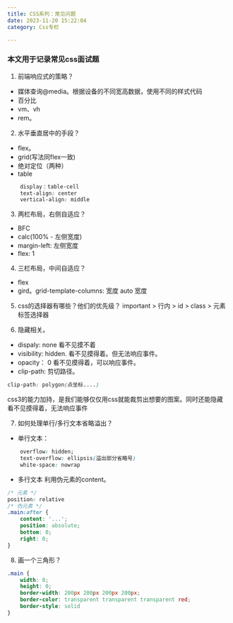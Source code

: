 ```yaml
---
title: CSS系列：常见问题
date: 2023-11-20 15:22:04
category: Css专栏

---
```


### 本文用于记录常见css面试题

1. 前端响应式的策略？
- 媒体查询@media。根据设备的不同宽高数据，使用不同的样式代码
- 百分比
- vm、vh
- rem。

2. 水平垂直居中的手段？
- flex。
- grid(写法同flex一致)
- 绝对定位（两种）
- table
```css
    display：table-cell
    text-align: center
    vertical-align: middle
```

3. 两栏布局，右侧自适应？

- BFC
- calc(100% - 左侧宽度)
- margin-left: 左侧宽度
- flex: 1

4. 三栏布局，中间自适应？
- flex
- gird。grid-template-columns: 宽度 auto 宽度

5. css的选择器有哪些？他们的优先级？
important > 行内 > id > class > 元素标签选择器

6. 隐藏相关。
- dispaly: none
看不见摸不着
- visibility: hidden.
看不见摸得着。但无法响应事件。
- opacity： 0
看不见摸得着，可以响应事件。
- clip-path: 剪切路径。
```css
clip-path: polygon(点坐标....)
```
css3的能力加持，是我们能够仅仅用css就能裁剪出想要的图案。同时还能隐藏
看不见摸得着，无法响应事件

7. 如何处理单行/多行文本省略溢出？
- 单行文本：
```css
    overflow: hidden;
    text-overflow: ellipsis(溢出部分省略号)
    white-space: nowrap
```

- 多行文本
利用伪元素的content。
```css
/* 元素 */
position: relative
/* 伪元素 */
.main:after {
    content: '...';
    position: absolute;
    bottom: 0;
    right: 0;
}
```

8. 画一个三角形？
```css
.main {
    width: 0;
    height: 0;
    border-width: 200px 200px 200px 200px;
    border-color: transparent transparent transparent red;
    border-style: solid
}
```
